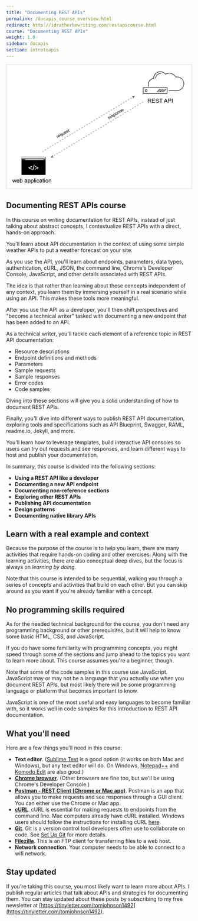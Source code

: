 ```yaml
---
title: "Documenting REST APIs"
permalink: /docapis_course_overview.html
redirect: http://idratherbewriting.com/restapicourse.html
course: "Documenting REST APIs"
weight: 1.0
sidebar: docapis
section: introtoapis
---
```


<img src="images/restapi_apidoc.png" alt="REST API diagram" />

## Documenting REST APIs course

In this course on writing documentation for REST APIs, instead of just talking about abstract concepts, I contextualize REST APIs with a direct, hands-on approach.

You'll learn about API documentation in the context of using some simple weather APIs to put a weather forecast on your site.

As you use the API, you'll learn about endpoints, parameters, data types, authentication, cURL, JSON, the command line, Chrome's Developer Console, JavaScript, and other details associated with REST APIs.

The idea is that rather than learning about these concepts independent of any context, you learn them by immersing yourself in a real scenario while using an API. This makes these tools more meaningful.

After you use the API as a developer, you'll then shift perspectives and "become a technical writer" tasked with documenting a new endpoint that has been added to an API.

As a technical writer, you'll tackle each element of a reference topic in REST API documentation:

* Resource descriptions
* Endpoint definitions and methods
* Parameters
* Sample requests
* Sample responses
* Error codes
* Code samples

Diving into these sections will give you a solid understanding of how to document REST APIs.

Finally, you'll dive into different ways to publish REST API documentation, exploring tools and specifications such as API Blueprint, Swagger, RAML, readme.io, Jekyll, and more.

You'll learn how to leverage templates, build interactive API consoles so users can try out requests and see responses, and learn different ways to host and publish your documentation.

In summary, this course is divided into the following sections:

*  **Using a REST API like a developer**
*  **Documenting a new API endpoint**
*  **Documenting non-reference sections**
*  **Exploring other REST APIs**
*  **Publishing API documentation**
*  **Design patterns**
*  **Documenting native library APIs**

## Learn with a real example and context

Because the purpose of the course is to help you learn, there are many activities that require hands-on coding and other exercises. Along with the learning activities, there are also  conceptual deep dives, but the focus is always on *learning by doing*.

Note that this course is intended to be sequential, walking you through a series of concepts and activities that build on each other. But you can skip around as you want if you're already familiar with a concept.

## No programming skills required

As for the needed technical background for the course, you don't need any programming background or other prerequisites, but it will help to know some basic HTML, CSS, and JavaScript.

If you do have some familiarity with programming concepts, you might speed through some of the sections and jump ahead to the topics you want to learn more about. This course assumes you're a beginner, though.

Note that some of the code samples in this course use JavaScript. JavaScript may or may not be a language that you actually use when you document REST APIs, but most likely there will be some programming language or platform that becomes important to know.

JavaScript is one of the most useful and easy languages to become familiar with, so it works well in code samples for this introduction to REST API documentation.

## What you'll need

Here are a few things you'll need in this course:

* **Text editor**. ([Sublime Text](http://www.sublimetext.com/) is a good option (it works on both Mac and Windows), but any text editor will do. On Windows, [Notepad++](https://notepad-plus-plus.org/) and [Komodo Edit](http://komodoide.com/komodo-edit/) are also good.)
* **[Chrome browser](http://www.google.com/chrome/)**. (Other browsers are fine too, but we'll be using Chrome's Developer Console.)
* **[Postman - REST Client (Chrome or Mac app)](http://www.getpostman.com/)**. Postman is an app that allows you to make requests and see responses through a GUI client. You can either use the Chrome or Mac app.
* **[cURL](http://curl.haxx.se/)**. cURL is essential for making requests to endpoints from the command line. Mac computers already have cURL installed. Windows users should follow the instructions for installing cURL [here](http://www.confusedbycode.com/curl/#downloads).
* **[Git](https://git-scm.com/)**. Git is a version control tool developers often use to collaborate on code. See [Set Up Git](https://help.github.com/articles/set-up-git/) for more details.
* **[Filezilla](https://filezilla-project.org/)**. This is an FTP client for transferring files to a web host.
* **Network connection**. Your computer needs to be able to connect to a wifi network.

## Stay updated

If you're taking this course, you most likely want to learn more about APIs. I publish regular articles that talk about APIs and strategies for documenting them. You can stay updated about these posts by subscribing to my free newsletter at [https://tinyletter.com/tomjohnson1492](https://tinyletter.com/tomjohnson1492).
